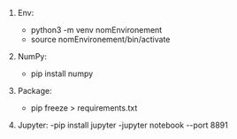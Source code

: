 1. Env:
   - python3 -m venv nomEnvironement
   - source nomEnvironement/bin/activate

2. NumPy:
   - pip install numpy

3. Package:
   - pip freeze > requirements.txt

4. Jupyter:
   -pip install jupyter
   -jupyter notebook --port 8891

